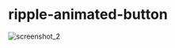 # ripple-animated-button

![screenshot_2](https://user-images.githubusercontent.com/40438075/52668810-c6b8fa00-2f3e-11e9-9770-8142cb2b1108.png)
